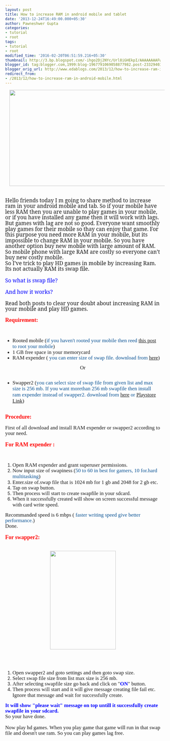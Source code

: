 ```yaml
---
layout: post
title: How to increase RAM in android mobile and tablet
date: '2013-12-24T16:49:00.000+05:30'
author: Pawneshwer Gupta
categories:
- tutorial
- root
tags:
- tutorial
- root
modified_time: '2016-02-20T06:51:59.216+05:30'
thumbnail: http://3.bp.blogspot.com/-ihgo2Dj2NYc/Url8iGHEkpI/AAAAAAAAFws/RoaKATcCgIA/s72-c/ROEHSOFT+RAM-EXPANDER+-+ROOT+v1.82+apk.jpg
blogger_id: tag:blogger.com,1999:blog-1967791069058877982.post-233294033920862631
blogger_orig_url: http://www.edablogs.com/2013/12/how-to-increase-ram-in-android-mobile.html
redirect_from:
- /2013/12/how-to-increase-ram-in-android-mobile.html
---
```


<div dir="ltr" style="text-align: left;" trbidi="on"><div class="MsoNormal"><div class="separator" style="clear: both; text-align: center;"><a href="http://3.bp.blogspot.com/-ihgo2Dj2NYc/Url8iGHEkpI/AAAAAAAAFws/RoaKATcCgIA/s1600/ROEHSOFT+RAM-EXPANDER+-+ROOT+v1.82+apk.jpg" imageanchor="1" style="margin-left: 1em; margin-right: 1em;"><img border="0" height="312" src="http://3.bp.blogspot.com/-ihgo2Dj2NYc/Url8iGHEkpI/AAAAAAAAFws/RoaKATcCgIA/s640/ROEHSOFT+RAM-EXPANDER+-+ROOT+v1.82+apk.jpg" width="640" /></a></div><span style="font-family: &quot;Georgia&quot;,&quot;serif&quot;; font-size: 13.0pt; line-height: 107%;"><br /></span><span style="font-family: &quot;Georgia&quot;,&quot;serif&quot;; font-size: 13.0pt; line-height: 107%;"><br /></span><span style="font-family: &quot;Georgia&quot;,&quot;serif&quot;; font-size: 13.0pt; line-height: 107%;">Hello friends today I m going to share method to increase ram in your android mobile and tab. So if your mobile have less RAM then you are unable to play games in your mobile, or if you have installed any game then it will work with lags. But games with lag are not so good. Everyone want smoothly play games for their mobile so thay can enjoy that game. For this purpose you need more RAM in your mobile, but its impossible to change RAM in your mobile. So you have another option buy new mobile with large amount of RAM. So mobile phone with large RAM are costly so everyone can’t buy new costly mobile.<o:p></o:p></span></div><div class="MsoNormal"><span style="font-family: &quot;Georgia&quot;,&quot;serif&quot;; font-size: 13.0pt; line-height: 107%;">So I’ve trick to play HD games in mobile by increasing Ram. Its not actually RAM its swap file.<o:p></o:p></span></div><div class="MsoNormal"><span style="font-family: &quot;Georgia&quot;,&quot;serif&quot;; font-size: 13.0pt; line-height: 107%;"><br /></span></div><div class="MsoNormal"><span style="font-family: &quot;Georgia&quot;,&quot;serif&quot;; font-size: 13.0pt; line-height: 107%;"><span style="color: blue;">So what is swap file?</span><o:p></o:p></span></div><div class="MsoNormal"><span style="font-family: &quot;Georgia&quot;,&quot;serif&quot;; font-size: 13.0pt; line-height: 107%;"><br /></span></div><div class="MsoNormal"><span style="font-family: &quot;Georgia&quot;,&quot;serif&quot;; font-size: 13.0pt; line-height: 107%;"><span style="color: blue;">And how it works?</span><o:p></o:p></span></div><div class="MsoNormal"><span style="font-family: &quot;Georgia&quot;,&quot;serif&quot;; font-size: 13.0pt; line-height: 107%;"><br /></span></div><div class="MsoNormal"></div><div class="MsoNormal"><span style="font-family: &quot;Georgia&quot;,&quot;serif&quot;; font-size: 13.0pt; line-height: 107%;">Read both posts to clear your doubt about increasing RAM in your mobile and play HD games.&nbsp;<o:p></o:p></span></div><div class="MsoNormal"><span style="font-family: &quot;Georgia&quot;,&quot;serif&quot;; font-size: 13.0pt; line-height: 107%;"><br /></span></div><div class="MsoNormal"><span class="Apple-style-span" style="font-family: Georgia, serif;"><span class="Apple-style-span" style="color: red; font-size: large; line-height: 18px;"><b>Requirement:</b></span></span></div><div class="MsoNormal"><span class="Apple-style-span" style="font-family: Georgia, serif;"><span class="Apple-style-span" style="font-size: 17px; line-height: 18px;"><br /></span></span></div><div class="MsoNormal"><br /><ul style="text-align: left;"><li><span style="font-family: Georgia, serif; font-size: 17px; line-height: 18px;">Rooted mobile (<span style="color: #0b5394;">if you haven't rooted your mobile then reed</span> </span><a href="http://www.androidplace.org/2013/12/how-to-root-android-without-pc-or-with.html" style="font-family: Georgia, serif; font-size: 17px; line-height: 18px;" target="_blank">this post</a><span style="font-family: Georgia, serif; font-size: 17px; line-height: 18px;"> <span style="color: #0b5394;">to root your mobile</span>)</span></li><li><span style="font-family: Georgia, serif; font-size: 17px; line-height: 18px;">1 GB free space in your memorycard</span></li><li><span style="font-family: Georgia, serif; font-size: 17px; line-height: 18px;">RAM expender ( <span style="color: #0b5394;">you can enter size of swap file. download from</span> </span><a href="https://adf.ly/bACAN" style="font-family: Georgia, serif; font-size: 17px; line-height: 18px;" target="_blank">here</a><span style="font-family: Georgia, serif; font-size: 17px; line-height: 18px;">)</span></li></ul></div><div class="MsoNormal"><div style="text-align: center;"><span class="Apple-style-span" style="font-family: Georgia, serif;"><span class="Apple-style-span" style="font-size: 17px; line-height: 18px;">Or</span></span></div></div><div class="MsoNormal"><br /><ul style="text-align: left;"><li><span style="font-family: Georgia, serif; font-size: 17px; line-height: 18px;">Swapper2 (<span style="color: #0b5394;">you can select size of swap file from given list and max size is 256 mb. If you want morethan 256 mb swapfile then install ram expender instead of swapper2. download from</span> <a href="https://adf.ly/bACQx" target="_blank">here</a>&nbsp;<span style="color: #0b5394;">or</span> <a href="https://adf.ly/bACUC" target="_blank">Playstore Link</a>)</span></li></ul></div><div class="MsoNormal"><span class="Apple-style-span" style="font-family: Georgia, serif;"><span class="Apple-style-span" style="font-size: 17px; line-height: 18px;"><br /></span></span></div><div class="MsoNormal"><span class="Apple-style-span" style="font-family: Georgia, serif;"><span class="Apple-style-span" style="color: red; font-size: large; line-height: 18px;"><b>Procedure:</b></span></span><br /><span class="Apple-style-span" style="font-family: Georgia, serif;"><span class="Apple-style-span" style="color: red; font-size: large; line-height: 18px;"><b><br /></b></span></span></div><div class="MsoNormal"><span class="Apple-style-span" style="font-family: Georgia, serif;"><span class="Apple-style-span" style="font-size: 17px; line-height: 18px;">First of all download and install RAM expender or swapper2 according to your need.</span></span><br /><span class="Apple-style-span" style="font-family: Georgia, serif;"><span class="Apple-style-span" style="font-size: 17px; line-height: 18px;"><br /></span></span></div><div class="MsoNormal"><span class="Apple-style-span" style="font-family: Georgia, serif;"><span class="Apple-style-span" style="color: red; font-size: large; line-height: 18px;"><b>For RAM expender :</b></span></span><br /><span class="Apple-style-span" style="font-family: Georgia, serif;"><span class="Apple-style-span" style="color: red; font-size: large; line-height: 18px;"><b><br /></b></span></span></div><div class="MsoNormal"><br /><ol style="text-align: left;"><li><span style="font-family: Georgia, serif; font-size: 17px; line-height: 18px;">Open RAM expender and grant superuser permissions.</span></li><li><span style="font-family: Georgia, serif; font-size: 17px; line-height: 18px;">Now input size of swapiness (<span style="color: #0b5394;">50 to 60 in best for gamers, 10 for.hard multitasking</span>)</span></li><li><span style="font-family: Georgia, serif; font-size: 17px; line-height: 18px;">Enter.size of.swap file that is 1024 mb for 1 gb and 2048 for 2 gb etc.</span></li><li><span style="font-family: Georgia, serif; font-size: 17px; line-height: 18px;">Tap on swap button.</span></li><li><span style="font-family: Georgia, serif; font-size: 17px; line-height: 18px;">Then process will start to create swapfile in your sdcard.</span></li><li><span style="font-family: Georgia, serif; font-size: 17px; line-height: 18px;">When it successfully created will show on screen successful message with card write speed.&nbsp;</span></li></ol></div><div class="MsoNormal"><span class="Apple-style-span" style="font-family: Georgia, serif;"><span class="Apple-style-span" style="font-size: 17px; line-height: 18px;">Recommanded speed is 6 mbps ( <span style="color: #0b5394;">faster writing speed give better performance.</span>)</span></span></div><div class="MsoNormal"><span class="Apple-style-span" style="font-family: Georgia, serif;"><span class="Apple-style-span" style="font-size: 17px; line-height: 18px;">Done.</span></span></div><div class="MsoNormal"><span class="Apple-style-span" style="font-family: Georgia, serif;"><span class="Apple-style-span" style="font-size: 17px; line-height: 18px;"><br /></span></span></div><div class="MsoNormal"><span class="Apple-style-span" style="font-family: Georgia, serif;"><span class="Apple-style-span" style="color: red; font-size: large; line-height: 18px;"><b>For swapper2:</b></span></span><br /><span class="Apple-style-span" style="font-family: Georgia, serif;"><span class="Apple-style-span" style="font-size: 17px; line-height: 18px;"><br /></span></span><br /><div class="separator" style="clear: both; text-align: center;"><a href="http://3.bp.blogspot.com/-zsyK4LFBUJI/Url8iNkWvTI/AAAAAAAAFww/f6QshUPfTKw/s1600/2013.08.06-08.40.13.jpeg" imageanchor="1" style="margin-left: 1em; margin-right: 1em;"><img border="0" height="320" src="http://3.bp.blogspot.com/-zsyK4LFBUJI/Url8iNkWvTI/AAAAAAAAFww/f6QshUPfTKw/s320/2013.08.06-08.40.13.jpeg" width="213" /></a></div><span class="Apple-style-span" style="font-family: Georgia, serif;"><span class="Apple-style-span" style="font-size: 17px; line-height: 18px;"><br /></span></span></div><div class="MsoNormal"><span class="Apple-style-span" style="font-family: Georgia, serif;"><span class="Apple-style-span" style="font-size: 17px; line-height: 18px;"><br /></span></span></div><div class="MsoNormal"><br /><ol style="text-align: left;"><li><span style="font-family: Georgia, serif; font-size: 17px; line-height: 18px;">Open swapper2 and goto settings and then goto swap size.</span></li><li><span style="font-family: Georgia, serif; font-size: 17px; line-height: 18px;">Select swap file size from list max size is 256 mb.</span></li><li><span style="font-family: Georgia, serif; font-size: 17px; line-height: 18px;">After selecting swapfile size go back and click on "<b><span style="color: blue;">ON</span></b>" button.</span></li><li><span style="font-family: Georgia, serif; font-size: 17px; line-height: 18px;">Then process will start and it will give message creating file fail etc. Ignore that message and wait for successfully create.</span></li></ol></div><div class="MsoNormal"><span class="Apple-style-span" style="font-family: Georgia, serif;"><span class="Apple-style-span" style="color: blue; font-size: 17px; line-height: 18px;"><b>It will show "please wait" message on top untill it successfully create swapfile in your sdcard.</b></span></span></div><div class="MsoNormal"><span class="Apple-style-span" style="font-family: Georgia, serif;"><span class="Apple-style-span" style="font-size: 17px; line-height: 18px;">So your have done.</span></span></div><div class="MsoNormal"><span class="Apple-style-span" style="font-family: Georgia, serif;"><span class="Apple-style-span" style="font-size: 17px; line-height: 18px;"><br /></span></span></div><div class="MsoNormal"><span class="Apple-style-span" style="font-family: Georgia, serif;"><span class="Apple-style-span" style="font-size: 17px; line-height: 18px;">Now play hd games. When you play game that game will run in that swap file and doesn't use ram. So you can play games lag free.</span></span></div></div>